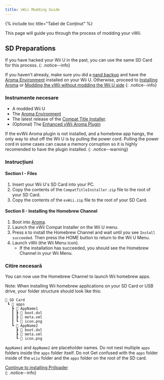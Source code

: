 ```yaml
---
title: vWii Modding Guide
---
```


{% include toc title="Tabel de Conținut" %}

This page will guide you through the process of modding your vWii.

## SD Preparations

If you have hacked your Wii U in the past, you can use the same SD Card for this process.
{: .notice--info}

If you haven't already, make sure you did a [nand backup](https://wiiu.hacks.guide/#/aroma/nand-backup) and have the [Aroma Environment](https://aroma.foryour.cafe/) installed on your Wii U. Otherwise, proceed to [Installing Aroma](https://wiiu.hacks.guide/#/aroma/getting-started) or [Modding the vWii without modding the Wii U side](wiiu-nand-dumper)
{: .notice--info}

### Instrumente necesare

- A modded Wii U
- The [Aroma Environment](https://aroma.foryour.cafe/)
- The latest release of the [Compat Title Installer](https://hb-app.store/wiiu/CompatTitleInstaller).
- (Optional) The [Enhanced vWii Aroma Plugin](https://hb-app.store/wiiu/evWii)

If the evWii Aroma plugin is not installed, and a homebrew app hangs, the only way to shut off the Wii U is by pulling the power cord. Pulling the power cord in some cases can cause a memory corruption so it is highly recomended to have the plugin installed.
{: .notice--warning}

### Instrucțiuni

#### Section I - Files

1. Insert your Wii U's SD Card into your PC.
2. Copy the contents of the `CompatTitleInstaller.zip` file to the root of your SD Card.
3. Copy the contents of the `evWii.zip` file to the root of your SD Card.

#### Section II - Installing the Homebrew Channel

1. Boot into [Aroma](https://wiiu.hacks.guide/#/aroma/finalizing-setup).
2. Launch the vWii Compat Installer on the Wii U menu.
3. Press `A` to install the Homebrew Channel and wait until you see `Install succeeded`. Then press the HOME button to return to the Wii U Menu.
4. Launch vWii (the Wii Menu icon).
   - If the installation has succeeded, you should see the Homebrew Channel in your Wii Menu.

### Citire necesară

You can now use the Homebrew Channel to launch Wii homebrew apps.

Note: When installing Wii homebrew applications on your SD Card or USB drive, your folder structure should look like this:

```
💾 SD Card
 ┗ 📁 apps
   ┣ 📁 AppName1
   ┃ ┣ 📄 boot.dol
   ┃ ┣ 📄 meta.xml
   ┃ ┗ 📄 icon.png
   ┗ 📁 AppName2
	 ┣ 📄 boot.dol
     ┣ 📄 meta.xml
     ┗ 📄 icon.png
```

`AppName1` and `AppName2` are placeholder names. Do not nest multiple `apps` folders inside the `apps` folder itself.
Do not Get confused with the `apps` folder inside of the `wiiu` folder and the `apps` folder on the root of the SD card.

[Continue to installing Priiloader](priiloader)<br>
{: .notice--info}
